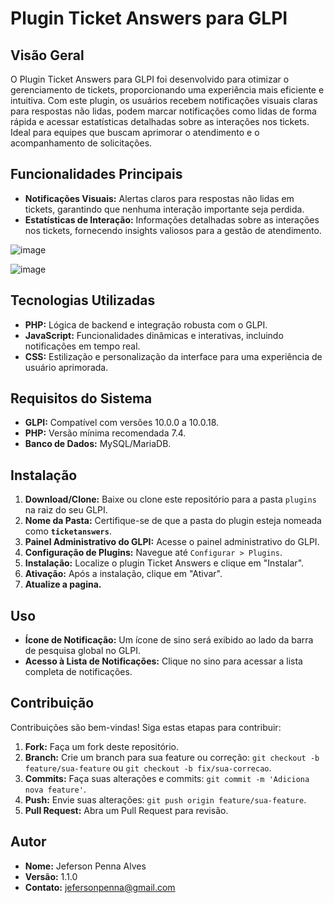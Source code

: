 # **Plugin Ticket Answers para GLPI**

## **Visão Geral**

O Plugin Ticket Answers para GLPI foi desenvolvido para otimizar o gerenciamento de tickets, proporcionando uma experiência mais eficiente e intuitiva. Com este plugin, os usuários recebem notificações visuais claras para respostas não lidas, podem marcar notificações como lidas de forma rápida e acessar estatísticas detalhadas sobre as interações nos tickets. Ideal para equipes que buscam aprimorar o atendimento e o acompanhamento de solicitações.

## **Funcionalidades Principais**

* **Notificações Visuais:** Alertas claros para respostas não lidas em tickets, garantindo que nenhuma interação importante seja perdida.
* **Estatísticas de Interação:** Informações detalhadas sobre as interações nos tickets, fornecendo insights valiosos para a gestão de atendimento.


![image](https://github.com/user-attachments/assets/0ca2370c-d3e9-42ba-8ea3-6c5a2205aa2f)



![image](https://github.com/user-attachments/assets/adf9ed27-db46-4165-8aea-65f347c93e2a)




## **Tecnologias Utilizadas**

* **PHP:** Lógica de backend e integração robusta com o GLPI.
* **JavaScript:** Funcionalidades dinâmicas e interativas, incluindo notificações em tempo real.
* **CSS:** Estilização e personalização da interface para uma experiência de usuário aprimorada.

## **Requisitos do Sistema**

* **GLPI:** Compatível com versões 10.0.0 a 10.0.18.
* **PHP:** Versão mínima recomendada 7.4.
* **Banco de Dados:** MySQL/MariaDB.

## **Instalação**

1.  **Download/Clone:** Baixe ou clone este repositório para a pasta `plugins` na raiz do seu GLPI.
2.  **Nome da Pasta:** Certifique-se de que a pasta do plugin esteja nomeada como **`ticketanswers`**.
3.  **Painel Administrativo do GLPI:** Acesse o painel administrativo do GLPI.
4.  **Configuração de Plugins:** Navegue até `Configurar > Plugins`.
5.  **Instalação:** Localize o plugin Ticket Answers e clique em "Instalar".
6.  **Ativação:** Após a instalação, clique em "Ativar".
7.  **Atualize a pagina.**

## **Uso**

* **Ícone de Notificação:** Um ícone de sino será exibido ao lado da barra de pesquisa global no GLPI.
* **Acesso à Lista de Notificações:** Clique no sino para acessar a lista completa de notificações.

## **Contribuição**

Contribuições são bem-vindas! Siga estas etapas para contribuir:

1.  **Fork:** Faça um fork deste repositório.
2.  **Branch:** Crie um branch para sua feature ou correção: `git checkout -b feature/sua-feature` ou `git checkout -b fix/sua-correcao`.
3.  **Commits:** Faça suas alterações e commits: `git commit -m 'Adiciona nova feature'`.
4.  **Push:** Envie suas alterações: `git push origin feature/sua-feature`.
5.  **Pull Request:** Abra um Pull Request para revisão.

## **Autor**

* **Nome:** Jeferson Penna Alves
* **Versão:** 1.1.0
* **Contato:** [jefersonpenna@gmail.com](mailto:jefersonpenna@gmail.com)
